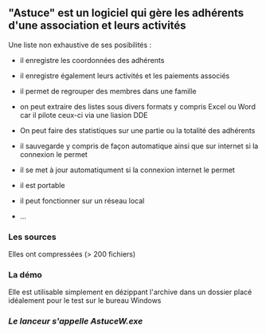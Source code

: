 
"Astuce" est un logiciel qui gère les adhérents d'une association et leurs activités
--

Une liste non exhaustive de ses posibilités :

- il enregistre les coordonnées des adhérents
- il enregistre également leurs activités et les paiements associés
- il permet de regrouper des membres dans une famille
- on peut extraire des listes sous divers formats y compris Excel ou Word car il pilote ceux-ci via une liasion DDE
- On peut faire des statistiques sur une partie ou la totalité des adhérents
- il sauvegarde y compris de façon automatique ainsi que sur internet si la connexion le permet

- il se met à jour automatiqument si la connexion internet le permet
- il est portable
- il peut fonctionner sur un réseau local
- ...

### Les sources
Elles ont compressées (> 200 fichiers)

### La démo
Elle est utilisable simplement en dézippant l'archive dans un dossier placé idéalement pour le test sur le bureau Windows

### _Le lanceur s'appelle AstuceW.exe_

